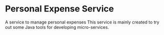 # Personal Expense Service
A service to manage personal expenses
This service is mainly created to try out some Java tools for developing micro-services.
